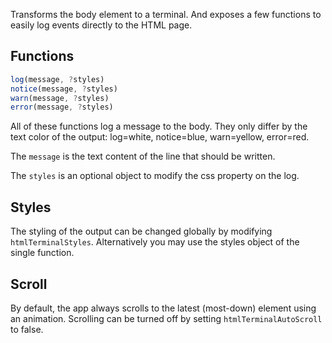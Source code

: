 Transforms the body element to a terminal. And exposes a few functions
to easily log events directly to the HTML page.

## Functions

```js
log(message, ?styles)
notice(message, ?styles)
warn(message, ?styles)
error(message, ?styles)
```

All of these functions log a message to the body. They only
differ by the text color of the output:
log=white, notice=blue, warn=yellow, error=red.

The `message` is the text content of the line that should be written.

The `styles` is an optional object to modify the css property on the log.


## Styles

The styling of the output can be changed globally by modifying `htmlTerminalStyles`.
Alternatively you may use the styles object of the single function.


## Scroll

By default, the app always scrolls to the latest (most-down) element using an animation.
Scrolling can be turned off by setting `htmlTerminalAutoScroll` to false. 